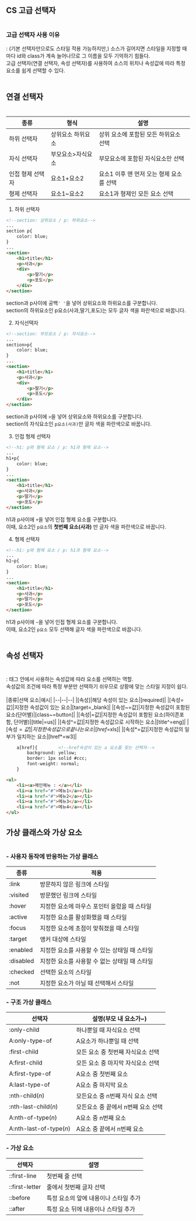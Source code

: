 ## CS 고급 선택자
#
### 고급 선택자 사용 이유
: (기본 선택자만으로도 스타일 적용 가능하지만,) 소스가 길어지면 스타일을 지정할 때마다 id와 class가 계속 늘어나므로 그 이름을 모두 기억하기 힘들다.<br> 고급 선택자(연결 선택자, 속성 선택자)를 사용하여 소스의 위치나 속성값에 따라 특정 요소를 쉽게 선택할 수 있다.<br><br>

## 연결 선택자
#
|종류|형식|설명|
|--|--|--|
|하위 선택자|상위요소 하위요소|상위 요소에 포함된 모든 하위요소 선택|
|자식 선택자|부모요소>자식요소|부모요소에 포함된 자식요소만 선택|
|인접 형제 선택자|요소1+요소2|요소1 이후 맨 먼저 오는 형제 요소를 선택|
|형제 선택자|요소1~요소2|요소1과 형제인 모든 요소 선택|

1. 하위 선택자
```html
<!--section: 상위요소 / p: 하위요소-->
...
section p{  
    color: blue;
}
...
<section>
    <h1>title</h1>
    <p>사과</p>
    <div>
        <p>딸기</p>
        <p>포도</p>
    </div>
</section>
```
section과 p사이에 공백<code>' '</code>을 넣어 상위요소와 하위요소를 구분합니다.<br>
section의 하위요소인 p요소(사과,딸기,포도)는 모두 글자 색을 파란색으로 바꿉니다.

2. 자식선택자 
```html
<!--section: 부모요소 / p: 자식요소-->
...
section>p{  
    color: blue;
}
...
<section>
    <h1>title</h1>
    <p>사과</p>
    <div>
        <p>딸기</p>
        <p>포도</p>
    </div>
</section>
```
section과 p사이에 <code>></code>을 넣어 상위요소와 하위요소를 구분합니다.<br>
section의 자식요소인 <code>p요소(사과)</code>만 글자 색을 파란색으로 바꿉니다.

3. 인접 형제 선택자 
```html
<!--h1: p와 형제 요소 / p: h1과 형제 요소-->
...
h1+p{  
    color: blue;
}
...
<section>
    <h1>title</h1>
    <p>사과</p>
    <p>딸기</p>
    <p>포도</p>
</section>
```
h1과 p사이에 <code>+</code>을 넣어 인접 형제 요소를 구분합니다.<br>
이때, 요소2인 <code>p요소</code>의 **첫번째 요소(사과)** 만 글자 색을 파란색으로 바꿉니다.

4. 형제 선택자 
```html
<!--h1: p와 형제 요소 / p: h1과 형제 요소-->
...
h1~p{  
    color: blue;
}
...
<section>
    <h1>title</h1>
    <p>사과</p>
    <p>딸기</p>
    <p>포도</p>
</section>
```
h1과 p사이에 <code>~</code>을 넣어 인접 형제 요소를 구분합니다.<br>
이때, 요소2인 <code>p요소</code> 모두 선택해 글자 색을 파란색으로 바꿉니다.<br><br>

## 속성 선택자
#
: 태그 안에서 사용하는 속성값에 따라 요소를 선택하는 역할.<br>
속성값의 조건에 따라 특정 부분만 선택하기 쉬우므로 상황에 맞는 스타일 지정이 쉽다.<br><br>
|종류|선택 요소|예시|
|--|--|--|
|[속성]|해당 속성이 있는 요소|[required]|
|[속성=값]|지정한 속성값이 있는 요소|[target=_blank]|
|[속성~=값]|지정한 속성값이 포함된 요소(단어별)|[class~=button]|
|[속성\|=값]|지정한 속성값이 포함된 요소(하이픈포함, 단어별)|[title\|=us]|
|[속성^=값]|지정한 속성값으로 시작하는 요소|[title^=eng]|
|[속성$=값]|지정한 속성값으로 끝나는 요소|[href$=xls]|
|[속성*=값]|지정한 속성값의 일부가 일치하는 요소|[href*=w3]|

```html
    a[href]{        <!--href속성이 있는 a 요소를 찾는 선택자-->
        background: yellow;
        border: 1px solid #ccc;
        font-weight: normal;
    }

<ul>
    <li><a>메인메뉴 : </a></li>
    <li><a href="#">메뉴1</a></li>
    <li><a href="#">메뉴2</a></li>
    <li><a href="#">메뉴3</a></li>
    <li><a href="#">메뉴4</a></li>
</ul>
```

## 가상 클래스와 가상 요소
#
### - 사용자 동작에 반응하는 가상 클래스
|종류|<center>적용|
|--|--|
|:link|방문하지 않은 링크에 스타일|
|:visited|방문했던 링크에 스타일|
|:hover|지정한 요소에 마우스 포인터 올렸을 때 스타일|
|:active|지정한 요소를 활성화했을 때 스타일|
|:focus|지정한 요소에 초점이 맞춰졌을 때 스타일|
|:target|앵커 대상에 스타일|
|:enabled|지정한 요소를 사용할 수 있는 상태일 때 스타일|
|:disabled|지정한 요소를 사용할 수 없는 상태일 때 스타일|
|:checked|선택한 요소의 스타일|
|:not|지정한 요소가 아닐 때 선택해서 스타일|

### - 구조 가상 클래스
|선택자|<center>설명(부모 내 요소가~)|
|--|--|
|:only-child|하나뿐일 때 자식요소 선택|
|A:only-type-of|A요소가 하나뿐일 때 선택|
|:first-child|모든 요소 중 첫번째 자식요소 선택|
|A:first-child|모든 요소 중 마지막 자식요소 선택|
|A:first-type-of|A요소 중 첫번째 요소|
|A:last-type-of|A요소 중 마지막 요소|
|:nth-child(*n*)|모든요소 중 n번째 자식 요소 선택|
|:nth-last-child(*n*)|모든요소 중 끝에서 n번째 요소 선택|
|A:nth-of-type(*n*)|A요소 중 n번째 요소|
|A:nth-last-of-type(*n*)|A요소 중 끝에서 n번째 요소|

### - 가상 요소
|선택자|설명|
|--|--|
|::first-line|첫번째 줄 선택|
|::first-letter|줄에서 첫번째 글자 선택|
|::before|특정 요소의 앞에 내용이나 스타일 추가|
|::after|특정 요소 뒤에 내용이나 스타일 추가|